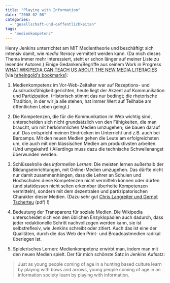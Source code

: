```yaml
---
title: "Playing with Information"
date: "2008-02-08"
categories: 
  - "gesellschaft-und-oeffentlichkeiten"
tags: 
  - "medienkompetenz"
---
```


Henry Jenkins unterrichtet am MIT Medientheorie und beschäftigt sich intensiv damit, wie _media literacy_ vermittelt werden kann. (Da mich dieses Thema immer mehr interessiert, steht er schon länger auf meiner Liste zu lesender Autoren.) Einige Gedanken/Begriffe aus seinem Work in Progress [WHAT WIKIPEDIA CAN TEACH US ABOUT THE NEW MEDIA LITERACIES](http://henryjenkins.org/2007/06/what_wikipedia_can_teach_us_ab.html "Confessions of an Aca/Fan: WHAT WIKIPEDIA CAN TEACH US ABOUT THE NEW MEDIA LITERACIES (PART ONE)") \[via [hrheingold's bookmarks](http://del.icio.us/hrheingold "hrheingold's bookmarks on del.icio.us")\]:

1. Medienkompetenz im Vor-Web-Zeitalter war auf Rezeptions- und Ausdrucksfähigkeit gerichten, heute liegt der Akzent auf Kommunikation und Partizipation. (Historisch stimmt das nur bedingt; die rhetorische Tradition, in der wir ja alle stehen, hat immer Wert auf Teilhabe am öffentlichen Leben gelegt.)
    
2. Die Kompetenzen, die für die Kommunikation im Web wichtig sind, unterscheiden sich nicht grundsätzlich von den Fähigkeiten, die man braucht, um mit herkömmlichen Medien umzugehen; sie bauen darauf auf. Das entspricht meinen Eindrücken im Unterricht und z.B. auch bei Barcamps. Mit den neuen Medien gehen die Leute am erfolgreichsten um, die auch mit den klassischen Medien am produktivsten arbeiten. (Und umgekehrt! ) Allerdings muss dazu die technische Schwellenangst überwunden werden.
    
3. Schlüsselrolle des _informellen Lernen_: Die meisten lernen außerhalb der Bildungseinrichtungen, mit Online-Medien umzugehen. Das dürfte nicht nur damit zusammenhängen, dass die Lehrer an Schulen und Hochschulen diese Kompetenzen nicht vermitteln können oder dürfen (und stattdessen nicht selten erkennbar überholte Kompetenzen vermitteln), sondern mit dem dezentralen und partizipatorischen Charakter dieser Medien. (Dazu sehr gut [Chris Langreiter und Gernot Tscherteu](www.mememapper.com/papers/Tscherteu_Langreiter_campus.pdf) (pdf) !)
    
4. Bedeutung der Transparenz für soziale Medien. Die Wikipedia unterscheidet sich von den üblichen Enzyklopädien auch dadurch, dass jeder redaktionelle Schritt nachvollzogen werden kann, sie ist selbstreflexiv, wie Jenkins schreibt oder zitiert. Auch das ist eine der Qualitäten, durch die das Web den Print- und Broadcastmedien radikal überlegen ist.
    
5. Spielerisches Lernen: Medienkompetenz erwirbt man, indem man mit den neuen Medien spielt. Der für mich schönste Satz in Jenkins Aufsatz:
    

> Just as young people coming of age in a hunting based culture learn by playing with bows and arrows, young people coming of age in an information society learn by playing with information.

